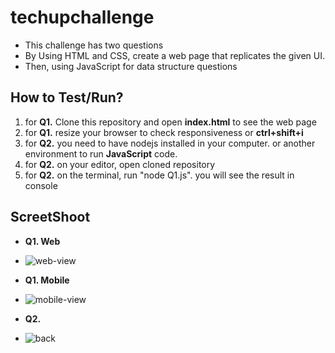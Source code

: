 # techupchallenge
- This challenge has two questions
- By Using HTML and CSS, create a web page that replicates the given UI. 
- Then, using JavaScript for data structure questions 

## How to Test/Run?
1. for **Q1.**  Clone this repository and open **index.html** to see the web page
2. for **Q1.**  resize your browser to check responsiveness or **ctrl+shift+i**
3. for **Q2.**  you need to have nodejs installed in your computer. or another environment to run **JavaScript** code.
4. for **Q2.**  on your editor, open cloned repository 
5. for **Q2.**  on the terminal, run "node Q1.js". you will see the result in console

## ScreetShoot
- **Q1. Web**
- ![web-view](https://user-images.githubusercontent.com/55656026/166423037-506b45df-115c-49ab-ab49-110658717a9e.JPG)
- **Q1. Mobile**
- ![mobile-view](https://user-images.githubusercontent.com/55656026/166423157-77e2bfc1-8d13-4fa1-8111-c0202416c1aa.JPG)

- **Q2.**
- ![back](https://user-images.githubusercontent.com/55656026/166423644-0a8216c5-ec99-4bdf-9fb7-8b96bce07339.JPG)




